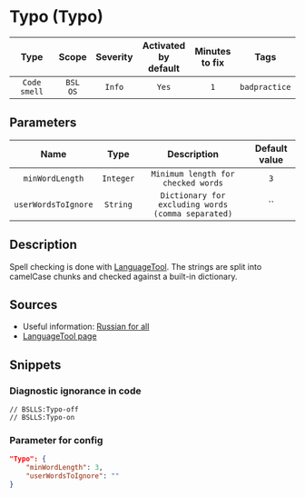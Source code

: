 # Typo (Typo)

|     Type     |        Scope        | Severity |    Activated<br>by default    |    Minutes<br>to fix    |     Tags      |
|:------------:|:-------------------:|:--------:|:-----------------------------:|:-----------------------:|:-------------:|
| `Code smell` |    `BSL`<br>`OS`    |  `Info`  |             `Yes`             |           `1`           | `badpractice` |

## Parameters 


|        Name         |   Type    |                    Description                     | Default value |
|:-------------------:|:---------:|:--------------------------------------------------:|:-------------:|
|   `minWordLength`   | `Integer` |         `Minimum length for checked words`         |      `3`      |
| `userWordsToIgnore` | `String`  | `Dictionary for excluding words (comma separated)` |      ``       |
<!-- Блоки выше заполняются автоматически, не трогать -->
## Description
<!-- Описание диагностики заполняется вручную. Необходимо понятным языком описать смысл и схему работу -->
Spell checking is done with [LanguageTool](https://languagetool.org/ru/). The strings are split into camelCase chunks and checked against a built-in dictionary.

## Sources
<!-- Необходимо указывать ссылки на все источники, из которых почерпнута информация для создания диагностики -->

* Useful information: [Russian for all](http://gramota.ru/)
* [LanguageTool page](https://languagetool.org/ru/)

## Snippets

<!-- Блоки ниже заполняются автоматически, не трогать -->
### Diagnostic ignorance in code

```bsl
// BSLLS:Typo-off
// BSLLS:Typo-on
```

### Parameter for config

```json
"Typo": {
    "minWordLength": 3,
    "userWordsToIgnore": ""
}
```
